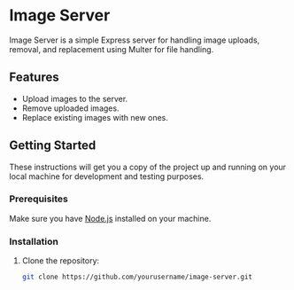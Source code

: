 # Image Server

Image Server is a simple Express server for handling image uploads, removal, and replacement using Multer for file handling.

## Features

- Upload images to the server.
- Remove uploaded images.
- Replace existing images with new ones.

## Getting Started

These instructions will get you a copy of the project up and running on your local machine for development and testing purposes.

### Prerequisites

Make sure you have [Node.js](https://nodejs.org/) installed on your machine.

### Installation

1. Clone the repository:

   ```bash
   git clone https://github.com/yourusername/image-server.git
